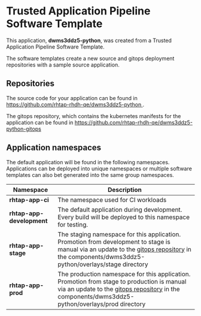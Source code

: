 # Trusted Application Pipeline Software Template

This application, **dwms3ddz5-python**, was created from a Trusted Application Pipeline Software Template.

The software templates create a new source and gitops deployment repositories with a sample source application. 

## Repositories

The source code for your application can be found in [https://github.com/rhtap-rhdh-qe/dwms3ddz5-python ](https://github.com/rhtap-rhdh-qe/dwms3ddz5-python ).
 
The gitops repository, which contains the kubernetes manifests for the application can be found in 
[https://github.com/rhtap-rhdh-qe/dwms3ddz5-python-gitops ](https://github.com/rhtap-rhdh-qe/dwms3ddz5-python-gitops ) 

## Application namespaces 

The default application will be found in the following namespaces. Applications can be deployed into unique namespaces or multiple software templates can also bet generated into the same group namespaces.  

|  Namespace   |  Description   |  
| -------- | -------- |
| **rhtap-app-ci** | The namespace used for CI workloads |
| **rhtap-app-development** | The default application during development. Every build will be deployed to this namespace for testing. |
| **rhtap-app-stage** | The staging namespace for this application. Promotion from development to stage is manual via an update to the [gitops repository](https://github.com/rhtap-rhdh-qe/dwms3ddz5-python-gitops ) in the components/dwms3ddz5-python/overlays/stage directory |
| **rhtap-app-prod** | The production namespace for this application. Promotion from stage to production is manual via an update to the [gitops repository](https://github.com/rhtap-rhdh-qe/dwms3ddz5-python-gitops ) in the components/dwms3ddz5-python/overlays/prod directory |
